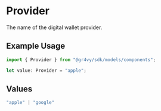 # Provider

The name of the digital wallet provider.

## Example Usage

```typescript
import { Provider } from "@gr4vy/sdk/models/components";

let value: Provider = "apple";
```

## Values

```typescript
"apple" | "google"
```